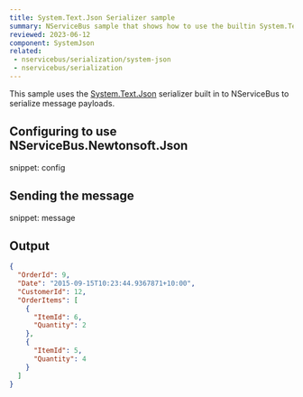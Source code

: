 ```yaml
---
title: System.Text.Json Serializer sample
summary: NServiceBus sample that shows how to use the builtin System.Text.Json serializer in an endpoint
reviewed: 2023-06-12
component: SystemJson
related:
 - nservicebus/serialization/system-json
 - nservicebus/serialization
---
```


This sample uses the [System.Text.Json](https://learn.microsoft.com/en-us/dotnet/standard/serialization/system-text-json) serializer built in to NServiceBus to serialize message payloads.

## Configuring to use NServiceBus.Newtonsoft.Json

snippet: config

## Sending the message

snippet: message

## Output

```json
{
  "OrderId": 9,
  "Date": "2015-09-15T10:23:44.9367871+10:00",
  "CustomerId": 12,
  "OrderItems": [
    {
      "ItemId": 6,
      "Quantity": 2
    },
    {
      "ItemId": 5,
      "Quantity": 4
    }
  ]
}
```
